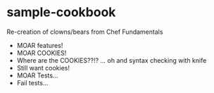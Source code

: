 # sample-cookbook

Re-creation of clowns/bears from Chef Fundamentals
- MOAR features!
- MOAR COOKIES!
- Where are the COOKIES??!? ... oh and syntax checking with knife
- Still want cookies!
- MOAR Tests...
- Fail tests...